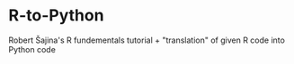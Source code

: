 # R-to-Python
Robert Šajina's R fundementals tutorial + "translation" of given R code into Python code
